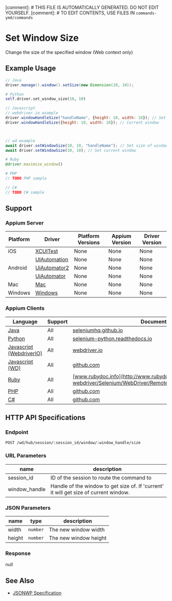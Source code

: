 
[comment]: # THIS FILE IS AUTOMATICALLY GENERATED. DO NOT EDIT YOURSELF.
[comment]: # TO EDIT CONTENTS, USE FILES IN `commands-ymd/commands`

# Set Window Size

Change the size of the specified window (Web context only)
## Example Usage

```java
// Java
driver.manage().window().setSize(new Dimension(10, 10));

```

```python
# Python
self.driver.set_window_size(10, 10)

```

```javascript
// Javascript
// webdriver.io example
driver.windowHandleSize("handleName", {height: 10, width: 10}); // Set by window handle hame
driver.windowHandleSize({height: 10, width: 10}); // Current window



// wd example
await driver.setWindowSize(10, 10, "handleName"); // Set size of window by handle name
await driver.setWindowSize(10, 10); // Set current window

```

```ruby
# Ruby
@driver.maximize_window()

```

```php
# PHP
// TODO PHP sample

```

```csharp
// C#
// TODO C# sample

```



## Support

### Appium Server

|Platform|Driver|Platform Versions|Appium Version|Driver Version|
|--------|----------------|------|--------------|--------------|
| iOS | [XCUITest](/docs/en/drivers/ios-xcuitest.md) | None | None | None |
|  | [UIAutomation](/docs/en/drivers/ios-uiautomation.md) | None | None | None |
| Android | [UiAutomator2](/docs/en/drivers/android-uiautomator2.md) | None | None | None |
|  | [UiAutomator](/docs/en/drivers/android-uiautomator.md) | None | None | None |
| Mac | [Mac](/docs/en/drivers/mac.md) | None | None | None |
| Windows | [Windows](/docs/en/drivers/windows.md) | None | None | None |

### Appium Clients

|Language|Support|Documentation|
|--------|-------|-------------|
|[Java](https://github.com/appium/java-client/releases/latest)| All |  [seleniumhq.github.io](https://seleniumhq.github.io/selenium/docs/api/java/org/openqa/selenium/WebDriver.Window.html#setSize-org.openqa.selenium.Dimension-)  |
|[Python](https://github.com/appium/python-client/releases/latest)| All |  [selenium-python.readthedocs.io](http://selenium-python.readthedocs.io/api.html#selenium.webdriver.remote.webdriver.WebDriver.set_window_size)  |
|[Javascript (WebdriverIO)](http://webdriver.io/index.html)| All |  [webdriver.io](http://webdriver.io/api/protocol/windowHandleSize.html)  |
|[Javascript (WD)](https://github.com/admc/wd/releases/latest)| All |  [github.com](https://github.com/admc/wd/blob/master/lib/commands.js#L564)  |
|[Ruby](https://github.com/appium/ruby_lib/releases/latest)| All |  [www.rubydoc.info](http://www.rubydoc.info/gems/selenium-webdriver/Selenium/WebDriver/Remote/W3C/Bridge:maximize_window)  |
|[PHP](https://github.com/appium/php-client/releases/latest)| All |  [github.com](https://github.com/appium/php-client/)  |
|[C#](https://github.com/appium/appium-dotnet-driver/releases/latest)| All |  [github.com](https://github.com/appium/appium-dotnet-driver/)  |

## HTTP API Specifications

### Endpoint

`POST /wd/hub/session/:session_id/window/:window_handle/size`

### URL Parameters

|name|description|
|----|-----------|
|session_id|ID of the session to route the command to|
|window_handle|Handle of the window to get size of. If 'current' it will get size of current window.|

### JSON Parameters

|name|type|description|
|----|----|-----------|
| width | `number` | The new window width |
| height | `number` | The new window height |

### Response

null

## See Also

* [JSONWP Specification](https://github.com/SeleniumHQ/selenium/wiki/JsonWireProtocol#post-sessionsessionidwindowwindowhandlesize)
